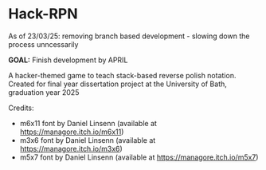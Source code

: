 # Hack-RPN

As of 23/03/25: removing branch based development - slowing down the process unncessarily

**GOAL:** Finish development by APRIL

A hacker-themed game to teach stack-based reverse polish notation. Created for final year dissertation project at the University of Bath, graduation year 2025

Credits:
- m6x11 font by Daniel Linsenn (available at https://managore.itch.io/m6x11)
- m3x6 font by Daniel Linsenn (available at https://managore.itch.io/m3x6)
- m5x7 font by Daniel Linsenn (available at https://managore.itch.io/m5x7)
